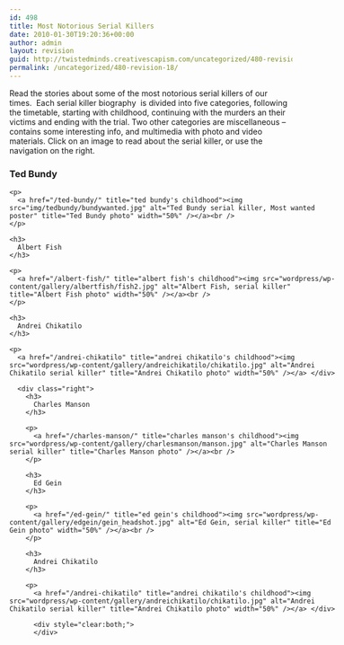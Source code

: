 ```yaml
---
id: 498
title: Most Notorious Serial Killers
date: 2010-01-30T19:20:36+00:00
author: admin
layout: revision
guid: http://twistedminds.creativescapism.com/uncategorized/480-revision-18/
permalink: /uncategorized/480-revision-18/
---
```

<p class="dropcap-first">
  Read the stories about some of the most notorious serial killers of our times.  Each serial killer biography  is divided into five categories, following the timetable, starting with childhood, continuing with the murders an their victims and ending with the trial. Two other categories are miscellaneous &#8211; contains some interesting info, and multimedia with photo and video materials. Click on an image to read about the serial killer, or use the navigation on the right.
</p>

<div style="width: 600px;">
  <div class="left">
    <h3>
      Ted Bundy
    </h3>
    
    <p>
      <a href="/ted-bundy/" title="ted bundy's childhood"><img src="img/tedbundy/bundywanted.jpg" alt="Ted Bundy serial killer, Most wanted poster" title="Ted Bundy photo" width="50%" /></a><br />
    </p>
    
    <h3>
      Albert Fish
    </h3>
    
    <p>
      <a href="/albert-fish/" title="albert fish's childhood"><img src="wordpress/wp-content/gallery/albertfish/fish2.jpg" alt="Albert Fish, serial killer" title="Albert Fish photo" width="50%" /></a><br />
    </p>
    
    <h3>
      Andrei Chikatilo
    </h3>
    
    <p>
      <a href="/andrei-chikatilo" title="andrei chikatilo's childhood"><img src="wordpress/wp-content/gallery/andreichikatilo/chikatilo.jpg" alt="Andrei Chikatilo serial killer" title="Andrei Chikatilo photo" width="50%" /></a> </div> 
      
      <div class="right">
        <h3>
          Charles Manson
        </h3>
        
        <p>
          <a href="/charles-manson/" title="charles manson's childhood"><img src="wordpress/wp-content/gallery/charlesmanson/manson.jpg" alt="Charles Manson serial killer" title="Charles Manson photo" /></a><br />
        </p>
        
        <h3>
          Ed Gein
        </h3>
        
        <p>
          <a href="/ed-gein/" title="ed gein's childhood"><img src="wordpress/wp-content/gallery/edgein/gein_headshot.jpg" alt="Ed Gein, serial killer" title="Ed Gein photo" width="50%" /></a><br />
        </p>
        
        <h3>
          Andrei Chikatilo
        </h3>
        
        <p>
          <a href="/andrei-chikatilo" title="andrei chikatilo's childhood"><img src="wordpress/wp-content/gallery/andreichikatilo/chikatilo.jpg" alt="Andrei Chikatilo serial killer" title="Andrei Chikatilo photo" width="50%" /></a> </div> 
          
          <div style="clear:both;">
          </div>